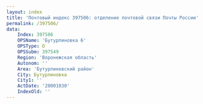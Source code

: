 ```yaml
---
layout: index
title: 'Почтовый индекс 397506: отделение почтовой связи Почты России'
permalink: /397506/
data:
    Index: 397506
    OPSName: 'Бутурлиновка 6'
    OPSType: О
    OPSSubm: 397549
    Region: 'Воронежская область'
    Autonom: ''
    Area: 'Бутурлиновский район'
    City: Бутурлиновка
    City1: ''
    ActDate: '20001030'
    IndexOld: ''
---
```

